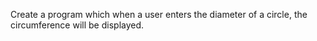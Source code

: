 Create a program which when a user enters the diameter of a circle, the circumference will be displayed.